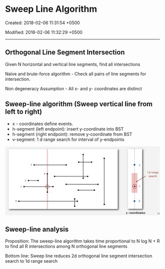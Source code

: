# Sweep Line Algorithm

Created: 2018-02-06 11:31:54 +0500

Modified: 2018-02-06 11:32:29 +0500

---

## Orthogonal Line Segment Intersection

Given N horizontal and vertical line segments, find all intersections

Naïve and brute-force algorithm - Check all pairs of line segments for intersection.

Non degeneracy Assumption - All x- and y- coordinates are distinct

## Sweep-line algorithm (Sweep vertical line from left to right)

- x - coordinates define events.
- h-segment (left endpoint): insert y-coordinate into BST
- h-segment (right endpoint): remove y-coordinate from BST
- v-segment: 1 d range search for interval of y-endpoints

![image](media/Sweep-Line-Algorithm-image1.png)

## Sweep-line analysis

Proposition: The sweep-line algorithm takes time proportional to N log N + R to find all R intersections among N orthogonal line segments

Bottom line: Sweep line reduces 2d orthogonal line segment intersection search to 1d range search
